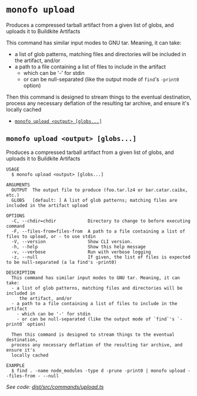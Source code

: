 `monofo upload`
===============

Produces a compressed tarball artifact from a given list of globs, and uploads it to Buildkite Artifacts

This command has similar input modes to GNU tar. Meaning, it can take:
- a list of glob patterns, matching files and directories will be included in
   the artifact, and/or
- a path to a file containing a list of files to include in the artifact
  - which can be '-' for stdin
  - or can be null-separated (like the output mode of `find`'s `-print0` option)

Then this command is designed to stream things to the eventual destination,
process any necessary deflation of the resulting tar archive, and ensure it's
locally cached

* [`monofo upload <output> [globs...]`](#monofo-upload-output-globs)

## `monofo upload <output> [globs...]`

Produces a compressed tarball artifact from a given list of globs, and uploads it to Buildkite Artifacts

```
USAGE
  $ monofo upload <output> [globs...]

ARGUMENTS
  OUTPUT  The output file to produce (foo.tar.lz4 or bar.catar.caibx, etc.)
  GLOBS   [default: ] A list of glob patterns; matching files are included in the artifact upload

OPTIONS
  -C, --chdir=chdir            Directory to change to before executing command
  -F, --files-from=files-from  A path to a file containing a list of files to upload, or - to use stdin
  -V, --version                Show CLI version.
  -h, --help                   Show this help message
  -v, --verbose                Run with verbose logging
  -z, --null                   If given, the list of files is expected to be null-separated (a la find's -print0)

DESCRIPTION
  This command has similar input modes to GNU tar. Meaning, it can take:
  - a list of glob patterns, matching files and directories will be included in
     the artifact, and/or
  - a path to a file containing a list of files to include in the artifact
    - which can be '-' for stdin
    - or can be null-separated (like the output mode of `find`'s `-print0` option)

  Then this command is designed to stream things to the eventual destination,
  process any necessary deflation of the resulting tar archive, and ensure it's
  locally cached

EXAMPLE
  $ find . -name node_modules -type d -prune -print0 | monofo upload --files-from - --null
```

_See code: [dist/src/commands/upload.ts](https://github.com/vital-software/monofo/blob/v5.0.0/dist/src/commands/upload.ts)_
